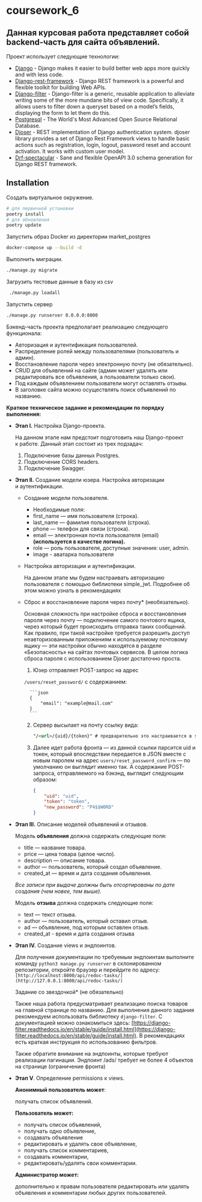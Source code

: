 # coursework_6

## Данная курсовая работа представляет собой backend-часть для сайта объявлений.

Проект использует следующие технологии:

- [Django](https://www.djangoproject.com/) - Django makes it easier to build better web apps more quickly and with less code.
- [Django-rest-framework](https://www.django-rest-framework.org/) - Django REST framework is a powerful and flexible toolkit for building Web APIs.
- [Django-filter](https://django-filter.readthedocs.io/en/stable/#) - Django-filter is a generic, reusable application to alleviate writing some of the more mundane bits of view code. Specifically, it allows users to filter down a queryset based on a model’s fields, displaying the form to let them do this.
- [Postgresql](https://www.postgresql.org/) - The World's Most Advanced Open Source Relational Database.
- [Djoser](https://djoser.readthedocs.io/en/latest/getting_started.html) - REST implementation of Django authentication system. djoser library provides a set of Django Rest Framework views to handle basic actions such as registration, login, logout, password reset and account activation. It works with custom user model.
- [Drf-spectacular](https://drf-spectacular.readthedocs.io/en/latest/) - Sane and flexible OpenAPI 3.0 schema generation for Django REST framework.


## Installation

Создать виртуальное окружение.

```sh
# для первичной установки
poetry install
# для обновления
poetry update
```

Запустить образ Docker из директории market_postgres
```sh
docker-compose up --build -d 
```

Выполнить миграции.
```sh
./manage.py migrate 
```

Загрузить тестовые данные в базу из csv
```sh
 ./manage.py loadall
```

Запустить сервер
```sh
./manage.py runserver 0.0.0.0:8000  
```

Бэкенд-часть проекта предполагает реализацию следующего функционала:

- Авторизация и аутентификация пользователей.
- Распределение ролей между пользователями (пользователь и админ).
- Восстановление пароля через электронную почту (не обязательно).
- CRUD для объявлений на сайте (админ может удалять или редактировать все объявления, а пользователи только свои).
- Под каждым объявлением пользователи могут оставлять отзывы.
- В заголовке сайта можно осуществлять поиск объявлений по названию.

**Краткое техническое задание и рекомендации по порядку выполнения:**

- **Этап I.** Настройка Django-проекта.
    
    На данном этапе нам предстоит подготовить наш Django-проект к работе.
    Данный этап состоит из трех подзадач:
    
    1. Подключение базы данных Postgres.
    2. Подключение CORS headers.
    3. Подключение Swagger.
- **Этап II.** Создание модели юзера. Настройка авторизации и аутентификации.
    - Создание модели пользователя.
        - Необходимые поля:
        - first_name — имя пользователя (строка).
        - last_name — фамилия пользователя (строка).
        - phone — телефон для связи (строка).
        - email — электронная почта пользователя (email) **(используется в качестве логина).**
        - role — роль пользователя, доступные значения: user, admin.
        - image - аватарка пользователя
    - Настройка авторизации и аутентификации.
        
        На данном этапе мы будем настраивать авторизацию пользователя с помощью библиотеки simple_jwt. Подробнее об этом можно узнать в рекомендациях
        
    - Сброс и восстановление пароля через почту* (необязательно).
        
        Основная сложность при настройке сброса и восстановления пароля через почту — подключение самого почтового ящика, через который будет происходить отправка таких сообщений. Как правило, при такой настройке требуется разрешить доступ неавторизованным приложениям к используемому почтовому ящику — эти настройки обычно находятся в разделе «Безопасность» на сайтах почтовых сервисов.
        В целом логика сброса пароля с использованием Djoser достаточно проста.
        
        1. Юзер отправляет POST-запрос на адрес 
        
        `/users/reset_password/` с содержанием: 
            
            ```json
            {
                "email": "example@mail.com"
            } 
            ```
            
        2. Сервер высылает на почту ссылку вида:
            
            ```html
            "/<url>/{uid}/{token}" # предварительно это настраивается в settings
            ```
            
        3. Далее идет работа фронта — из данной ссылки парсится uid и токен, который впоследствии передается в JSON вместе с новым паролем на адрес `users/reset_password_confirm` — по умолчанию он выглядит именно так.
        А содержание POST-запроса, отправляемого на бэкэнд, выглядит следующим образом:
            
            ```json
            {
                "uid": "uid",
                "token": "token",
                "new_password": "P4$$W0RD"
            }
            ```
            
- **Этап III.** Описание моделей объявлений и отзывов.
    
    Модель **объявления** должна содержать следующие поля:
    
    - title — название товара.
    - price — цена товара (целое число).
    - description — описание товара.
    - author — пользователь, который создал объявление.
    - created_at — время и дата создания объявления.
    
    *Все записи при выдаче должны быть отсортированы по дате создания 
    (чем новее, тем выше).*
    
    Модель **отзыва** должна содержать следующие поля:
    
    - text — текст отзыва.
    - author — пользователь, который оставил отзыв.
    - ad — объявление, под которым оставлен отзыв.
    - created_at - время и дата создания отзыва
- **Этап IV.** Создание views и эндпоинтов.
    
    Для получения документации по требуемым эндпоинтам выполните команду `python3 manage.py runserver` в склонированном репозитории,
    откройте браузер и перейдите по адресу:
    `[http://localhost:8000/api/redoc-tasks/](http://127.0.0.1:8000/api/redoc-tasks/)`
    
    Задание со звездочкой* (не обязательно)
    
    Также наша работа предусматривает реализацию поиска товаров на главной странице по названию. Для выполнения данного задания рекомендуем использовать библиотеку `django-filter`. С документацией можно ознакомиться здесь: [https://django-filter.readthedocs.io/en/stable/guide/install.html](https://django-filter.readthedocs.io/en/stable/guide/install.html). В рекомендациях есть краткая инструкция по использованию фильтров.
    
    Также обратите внимание на эндпоинты, которые требуют реализации пагинации. Эндпоинт /ads/ требует не более 4 объектов на странице (ограничение фронта)
    
- **Этап V**. Определение permissions к views.
    
    **Анонимный пользователь может**:
    
    получать список объявлений.
    
    **Пользователь может:**
    
    - получать список объявлений,
    - получать одно объявление,
    - создавать объявление
    - редактировать и удалять свое объявление,
    - получать список комментариев,
    - создавать комментарии,
    - редактировать/удалять свои комментарии.
    
    **Администратор может:**
    
    дополнительно к правам пользователя редактировать или удалять
    объявления и комментарии любых других пользователей.